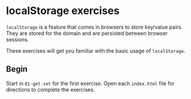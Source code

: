 # localStorage exercises

`localStorage` is a feature that comes in browsers to store key/value pairs.
They are stored for the domain and are persisted between browser sessions.

These exercises will get you familiar with the basic usage of `localStorage`.

## Begin

Start in `01-get-set` for the first exercise.
Open each `index.html` file for directions to complete the exercises.
